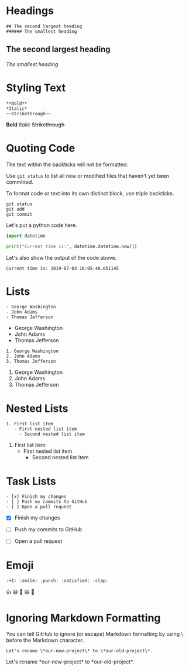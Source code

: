 # Headings
```
## The second largest heading
###### The smallest heading
```

## The second largest heading
###### The smallest heading

# Styling Text
```
**Bold**
*Italic*
~~Strikethrough~~
```

**Bold**
*Italic*
~~Strikethrough~~

# Quoting Code
The text within the backticks will not be formatted.

Use `git status` to list all new or modified files that haven't yet been committed.

To format code or text into its own distinct block, use triple backticks.
```
git status
git add
git commit
```

Let's put a python code here.
```python
import datetime

print("Current time is:", datetime.datetime.now())
```
Let's also show the output of the code above.
```
Current time is: 2019-07-03 16:05:48.051145
```

# Lists

```
- George Washington
- John Adams
- Thomas Jefferson
```

- George Washington
- John Adams
- Thomas Jefferson

```
1. George Washington
2. John Adams
3. Thomas Jefferson
```

1. George Washington
2. John Adams
3. Thomas Jefferson


# Nested Lists

```
1. First list item
   - First nested list item
     - Second nested list item
```

1. First list item
   - First nested list item
	 - Second nested list item


# Task Lists

```
- [x] Finish my changes
- [ ] Push my commits to GitHub
- [ ] Open a pull request
```

- [x] Finish my changes
- [ ] Push my commits to GitHub
- [ ] Open a pull request


# Emoji

```
:+1: :smile: :punch: :satisfied: :clap:
```

:+1: :smile: :punch: :satisfied: :clap:

# Ignoring Markdown Formatting

You can tell GitHub to ignore (or escape) Markdown formatting by using \ before the Markdown character.

```
Let's rename \*our-new-project\* to \*our-old-project\*.
```

Let's rename \*our-new-project\* to \*our-old-project\*.


[github-link]: https://help.github.com/en/articles/basic-writing-and-formatting-syntax
